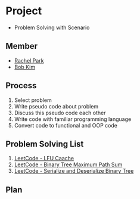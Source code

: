 # Project

+ Problem Solving with Scenario

## Member

+ [Rachel Park](https://github.com/mjpark03)
+ [Bob Kim](https://github.com/KimmTY)

## Process

1. Select problem 
2. Write pseudo code about problem
3. Discuss this pseudo code each other
4. Write code with familiar programming language 
5. Convert code to functional and OOP code

## Problem Solving List

1. [LeetCode - LFU Caache](https://leetcode.com/problems/lfu-cache/?tab=Description)
2. [LeetCode - Binary Tree Maximum Path Sum](https://leetcode.com/problems/binary-tree-maximum-path-sum/?tab=Description)
3. [LeetCode - Serialize and Deserialize Binary Tree](https://leetcode.com/problems/serialize-and-deserialize-binary-tree/?tab=Description)

## Plan
 
